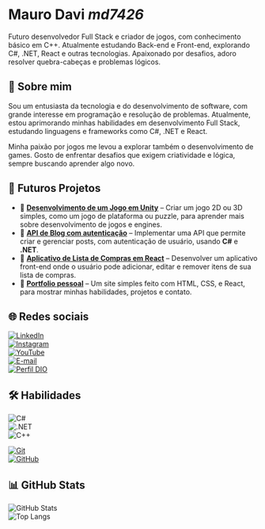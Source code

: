 # **Mauro Davi** *md7426*

Futuro desenvolvedor Full Stack e criador de jogos, com conhecimento básico em C++. Atualmente estudando Back-end e Front-end, explorando C#, .NET, React e outras tecnologias. Apaixonado por desafios, adoro resolver quebra-cabeças e problemas lógicos.

## 📝 Sobre mim  
Sou um entusiasta da tecnologia e do desenvolvimento de software, com grande interesse em programação e resolução de problemas. Atualmente, estou aprimorando minhas habilidades em desenvolvimento Full Stack, estudando linguagens e frameworks como C#, .NET e React.  

Minha paixão por jogos me levou a explorar também o desenvolvimento de games. Gosto de enfrentar desafios que exigem criatividade e lógica, sempre buscando aprender algo novo.  

## 🚀 Futuros Projetos  

- 🔹 **[Desenvolvimento de um Jogo em Unity](#)** – Criar um jogo 2D ou 3D simples, como um jogo de plataforma ou puzzle, para aprender mais sobre desenvolvimento de jogos e engines.  
- 🔹 **[API de Blog com autenticação](#)** – Implementar uma API que permite criar e gerenciar posts, com autenticação de usuário, usando **C#** e **.NET**.  
- 🔹 **[Aplicativo de Lista de Compras em React](#)** – Desenvolver um aplicativo front-end onde o usuário pode adicionar, editar e remover itens de sua lista de compras.  
- 🔹 **[Portfolio pessoal](#)** – Um site simples feito com HTML, CSS, e React, para mostrar minhas habilidades, projetos e contato.

## 🌐 Redes sociais  
[![LinkedIn](https://img.shields.io/badge/-LinkedIn-000?style=for-the-badge&logo=linkedin&logoColor=FF00F6)](EM_BREVE)  
[![Instagram](https://img.shields.io/badge/-Instagram-000?style=for-the-badge&logo=instagram&logoColor=FF0000)](https://www.instagram.com/davi_s_medeiros/)  
[![YouTube](https://img.shields.io/badge/-YouTube-000?style=for-the-badge&logo=youtube&logoColor=FF0000)](https://www.youtube.com/@md2959/featured)  
[![E-mail](https://img.shields.io/badge/-Email-000?style=for-the-badge&logo=microsoft-outlook&logoColor=E94D5F)](mailto:maurodavimedeiros1426@gmail.com)  
[![Perfil DIO](https://img.shields.io/badge/-Meu%20Perfil%20na%20DIO-30A3DC?style=for-the-badge)](https://www.dio.me/users/maurodavimedeiros)  

## 🛠️ Habilidades  
![C#](https://img.shields.io/badge/C%23-239120?style=for-the-badge&logo=c-sharp&logoColor=white)  
![.NET](https://img.shields.io/badge/.NET-5C2D91?style=for-the-badge&logo=.net&logoColor=white)  
![C++](https://img.shields.io/badge/C%2B%2B-00599C?style=for-the-badge&logo=c%2B%2B&logoColor=white)
<!--![React](https://img.shields.io/badge/React-000?style=for-the-badge&logo=react&logoColor=61DAFB)-->
[![Git](https://img.shields.io/badge/Git-000?style=for-the-badge&logo=git&logoColor=E94D5F)](https://git-scm.com/doc)  
[![GitHub](https://img.shields.io/badge/GitHub-000?style=for-the-badge&logo=github&logoColor=30A3DC)](https://docs.github.com/)   

## 📊 GitHub Stats  
![GitHub Stats](https://github-readme-stats.vercel.app/api?username=md7426&theme=transparent&bg_color=000&border_color=30A3DC&show_icons=true&icon_color=30A3DC&title_color=E94D5F&text_color=FFF)  
![Top Langs](https://github-readme-stats-git-masterrstaa-rickstaa.vercel.app/api/top-langs/?username=md7426&layout=compact&bg_color=000&border_color=30A3DC&title_color=E94D5F&text_color=FFF)  
